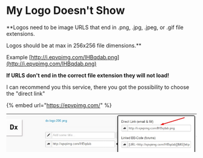 # My Logo Doesn't Show

**Logos need to be image URLS that end in .png, .jpg, .jpeg, or .gif file extensions.  
  
Logos should be at max in 256x256 file dimensions.**

Example [http://i.epvpimg.com/lHBqdab.png](http://i.epvpimg.com/lHBqdab.png)

**If URLS don't end in the correct file extension they will not load!**

I can recommend you this service, there you got the possibility to choose the "direct link"

{% embed url="https://epvpimg.com/" %}

![](../../.gitbook/assets/image%20%281%29.png)

